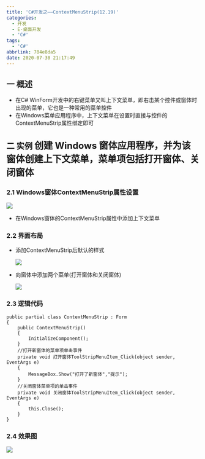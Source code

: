 ```yaml
---
title: 'C#开发之——ContextMenuStrip(12.19)'
categories:
  - 开发
  - E-桌面开发
  - 'C#'
tags:
  - 'C#'
abbrlink: 784e8da5
date: 2020-07-30 21:17:49
---
```

## 一 概述

* 在C# WinForm开发中的右键菜单又叫上下文菜单，即右击某个控件或窗体时出现的菜单，它也是一种常用的菜单控件
* 在Windows菜单应用程序中，上下文菜单在设置时直接与控件的ContextMenuStrip属性绑定即可

<!--more-->

## 二 实例  <font size=5> 创建 Windows 窗体应用程序，并为该窗体创建上下文菜单，菜单项包括打开窗体、关闭窗体 </font>
### 2.1 Windows窗体ContextMenuStrip属性设置
![][1]
* 在Windows窗体的ContextMenuStrip属性中添加上下文菜单
### 2.2 界面布局

* 添加ContextMenuStrip后默认的样式

  ![][2]
  
* 向窗体中添加两个菜单(打开窗体和关闭窗体)

  ![][3]

### 2.3 逻辑代码

```
public partial class ContextMenuStrip : Form
{
    public ContextMenuStrip()
    {
        InitializeComponent();
    }
    //打开新窗体的菜单项单击事件
    private void 打开窗体ToolStripMenuItem_Click(object sender, EventArgs e)
    {
        MessageBox.Show("打开了新窗体","提示");
    }
    //关闭窗体菜单项的单击事件
    private void 关闭窗体ToolStripMenuItem_Click(object sender, EventArgs e)
    {
        this.Close();
    }
}
```

### 2.4 效果图
![][4]




[1]:https://fastly.jsdelivr.net/gh/PGzxc/CDN@master/blog-image/csharp-winform-contextmenustrip-setting.png
[2]:https://fastly.jsdelivr.net/gh/PGzxc/CDN@master/blog-image/csharp-winform-contentmenustrip-drag-default.png
[3]:https://fastly.jsdelivr.net/gh/PGzxc/CDN@master/blog-image/csharp-winform-contentment-addmenu-view.gif
[4]:https://fastly.jsdelivr.net/gh/PGzxc/CDN@master/blog-image/csharp-winform-contentment-view.gif